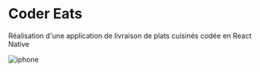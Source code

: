 # Coder Eats

Réalisation d'une application de livraison de plats cuisinés 
codée en React Native

![iphone](https://user-images.githubusercontent.com/74904811/144193300-cea6cd56-6c9b-4e88-b6a1-9cb2d1f29f66.gif)
